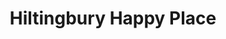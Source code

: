 ---
title: "Hiltingbury Happy Place"
url: /eastleigh/hiltingbury-happy-place/
shop: Gebrauchtwaren
---